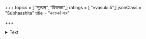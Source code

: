 +++
topics = [ "मूल्यम्", "विरलता",]
ratings = [ "vvasuki:5",]
jsonClass = "Subhaashita"
title = "काञ्चने यत्र"

+++

<details><summary>Text</summary>

काञ्चने यत्र मृद्भूते कामिन्यस्त्रिदिवौकसाम् ।  
कुतूहलिन्यो भूषासु कुलालान् पर्युपासते ॥
</details>

